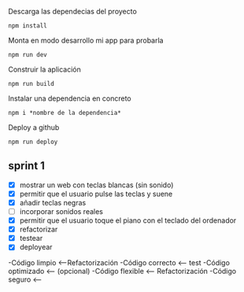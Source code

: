 Descarga las dependecias del proyecto
```
npm install
```

Monta en modo desarrollo mi app para probarla
```
npm run dev
```

Construir la aplicación
```
npm run build
```

Instalar una dependencia en concreto
```
npm i *nombre de la dependencia*
```

Deploy a github
```
npm run deploy
```


## sprint 1
- [x] mostrar un web con teclas blancas (sin sonido)
- [x] permitir que el usuario pulse las teclas y suene
- [x] añadir teclas negras
- [ ] incorporar sonidos reales
- [x] permitir que el usuario toque el piano con el teclado del ordenador
- [x] refactorizar 
- [x] testear
- [x] deployear

-Código limpio <--Refactorización
-Código correcto <-- test
-Código optimizado <-- (opcional)
-Código flexible <-- Refactorización 
-Código seguro <-- 